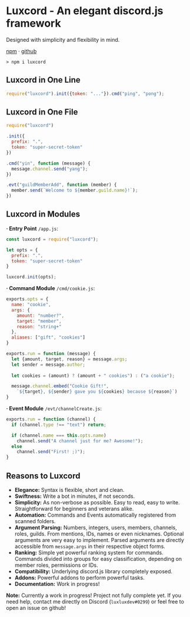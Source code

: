 # Luxcord - An elegant discord.js framework

Designed with simplicity and flexibility in mind.

[npm][1] · [github][2]

```
> npm i luxcord
```

## Luxcord in One Line

```js
require("luxcord").init({token: "..."}).cmd("ping", "pong");
```

## Luxcord in One File

```js
require("luxcord")

.init({
  prefix: ".",
  token: "super-secret-token"
})

.cmd("yin", function (message) {
  message.channel.send("yang");
})

.evt("guildMemberAdd", function (member) {
  member.send(`Welcome to ${member.guild.name}!`);
})
```

## Luxcord in Modules

**· Entry Point** `/app.js`:
```js
const luxcord = require("luxcord");

let opts = {
  prefix: ".",
  token: "super-secret-token"
}

luxcord.init(opts);
```

**· Command Module** `/cmd/cookie.js`:
```js
exports.opts = {
  name: "cookie",
  args: {
    amount: "number?",
    target: "member",
    reason: "string+"
  },
  aliases: ["gift", "cookies"]
}

exports.run = function (message) {
  let {amount, target, reason} = message.args;
  let sender = message.author;
  
  let cookies = (amount) ? (amount + " cookies") : ("a cookie");

  message.channel.embed("Cookie Gift!",
    `${target}, ${sender} gave you ${cookies} because ${reason}`)
}
```

**· Event Module** `/evt/channelCreate.js`:
```js
exports.run = function (channel) {
  if (channel.type !== "text") return;

  if (channel.name === this.opts.name)
    channel.send("A channel just for me? Awesome!");
  else
    channel.send("First! ;)");
}
```

## Reasons to Luxcord

  - **Elegance:** Syntax is flexible, short and clean.
  - **Swiftness:** Write a bot in minutes, if not seconds.
  - **Simplicity:** As non-verbose as possible. Easy to read, easy to write. Straightforward for beginners and veterans alike.
  - **Automation:** Commands and Events automatically registered from scanned folders.
  - **Argument Parsing:** Numbers, integers, users, members, channels, roles, guilds. From mentions, IDs, names or even nicknames. Optional arguments are very easy to implement. Parsed arguments are directly accessible from `message.args` in their respective object forms.
  - **Ranking:** Simple yet powerful ranking system for commands. Commands divided into groups for easy classification, depending on member roles, permissions or IDs.
  - **Compatibility:** Underlying discord.js library completely exposed.
  - **Addons:** Powerful addons to perform powerful tasks.
  - **Documentation:** Work in progress!

**Note:** Currently a work in progress! Project not fully complete yet. If you need help, contact me directly on Discord (`luxluxdev#0299`) or feel free to open an issue on github!

  [1]: https://npmjs.com/package/luxcord
  [2]: https://github.com/luxluxdev/luxcord